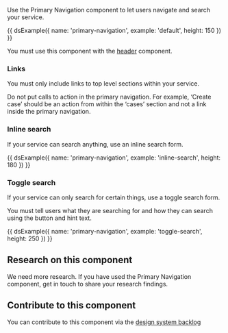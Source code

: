 Use the Primary Navigation component to let users navigate and search your service.

{{ dsExample({
  name: 'primary-navigation',
  example: 'default',
  height: 150
}) }}

You must use this component with the [header](/components/header) component.

### Links

You must only include links to top level sections within your service.

Do not put calls to action in the primary navigation. For example, ‘Create case’ should be an action from within the ‘cases’ section and not a link inside the primary navigation.

### Inline search

If your service can search anything, use an inline search form.

{{ dsExample({
  name: 'primary-navigation',
  example: 'inline-search',
  height: 180
}) }}

### Toggle search

If your service can only search for certain things, use a toggle search form.

You must tell users what they are searching for and how they can search using the button and hint text.

{{ dsExample({
  name: 'primary-navigation',
  example: 'toggle-search',
  height: 250
}) }}

## Research on this component

We need more research. If you have used the Primary Navigation component, get in touch to share your research findings.

## Contribute to this component

You can contribute to this component via the [design system backlog](https://github.com/ministryofjustice/moj-design-system-backlog/issues/46)